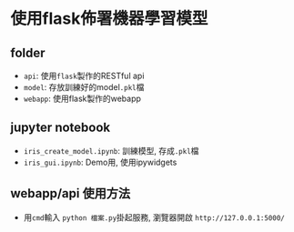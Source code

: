 # 使用flask佈署機器學習模型
## folder
  * `api`: 使用`flask`製作的RESTful api
  * `model`: 存放訓練好的model`.pkl`檔
  * `webapp`: 使用flask製作的webapp
## jupyter notebook
  * `iris_create_model.ipynb`: 訓練模型, 存成`.pkl`檔
  * `iris_gui.ipynb`: Demo用, 使用ipywidgets
## webapp/api 使用方法
  * 用`cmd`輸入 `python 檔案.py`掛起服務, 瀏覽器開啟 `http://127.0.0.1:5000/`
  
